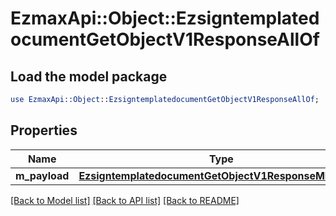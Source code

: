 # EzmaxApi::Object::EzsigntemplatedocumentGetObjectV1ResponseAllOf

## Load the model package
```perl
use EzmaxApi::Object::EzsigntemplatedocumentGetObjectV1ResponseAllOf;
```

## Properties
Name | Type | Description | Notes
------------ | ------------- | ------------- | -------------
**m_payload** | [**EzsigntemplatedocumentGetObjectV1ResponseMPayload**](EzsigntemplatedocumentGetObjectV1ResponseMPayload.md) |  | 

[[Back to Model list]](../README.md#documentation-for-models) [[Back to API list]](../README.md#documentation-for-api-endpoints) [[Back to README]](../README.md)


